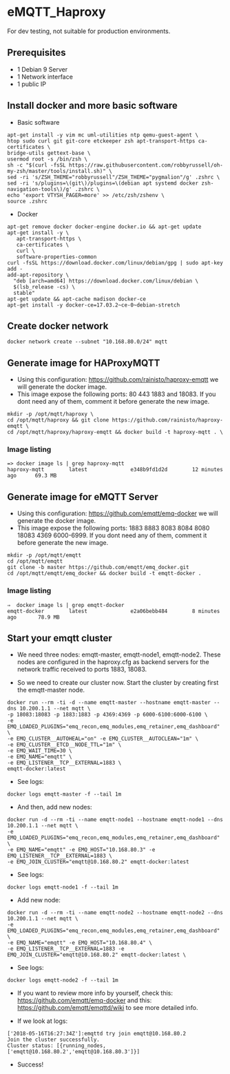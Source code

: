 # eMQTT_Haproxy

For dev testing, not suitable for production environments. 

## Prerequisites

- 1 Debian 9 Server
- 1 Network interface
- 1 public IP

## Install docker and more basic software

 - Basic software
```
apt-get install -y vim mc uml-utilities ntp qemu-guest-agent \
htop sudo curl git git-core etckeeper zsh apt-transport-https ca-certificates \
bridge-utils gettext-base \
usermod root -s /bin/zsh \
sh -c "$(curl -fsSL https://raw.githubusercontent.com/robbyrussell/oh-my-zsh/master/tools/install.sh)" \
sed -ri 's/ZSH_THEME="robbyrussell"/ZSH_THEME="pygmalion"/g' .zshrc \
sed -ri 's/plugins=\(git\)/plugins=\(debian apt systemd docker zsh-navigation-tools\)/g' .zshrc \
echo 'export VTYSH_PAGER=more' >> /etc/zsh/zshenv \
source .zshrc
```
 - Docker
 
 ```
 apt-get remove docker docker-engine docker.io && apt-get update
apt-get install -y \
    apt-transport-https \
    ca-certificates \
    curl \
    software-properties-common
curl -fsSL https://download.docker.com/linux/debian/gpg | sudo apt-key add -
add-apt-repository \
   "deb [arch=amd64] https://download.docker.com/linux/debian \
   $(lsb_release -cs) \
   stable"
apt-get update && apt-cache madison docker-ce
apt-get install -y docker-ce=17.03.2~ce-0~debian-stretch
 ```
## Create docker network 

```
docker network create --subnet "10.168.80.0/24" mqtt
```
## Generate image for HAProxyMQTT

- Using this configuration: https://github.com/rainisto/haproxy-emqtt we will generate the docker image.
- This image expose the following ports: 80 443 1883 and 18083. If you dont need any of them, comment it before generate the new image. 

```
mkdir -p /opt/mqtt/haproxy \ 
cd /opt/mqtt/haproxy && git clone https://github.com/rainisto/haproxy-emqtt \
cd /opt/mqtt/haproxy/haproxy-emqtt && docker build -t haproxy-mqtt . \ 
``` 

### Image listing

```
=> docker image ls | grep haproxy-mqtt
haproxy-mqtt        latest              e348b9fd1d2d        12 minutes ago      69.3 MB
```

## Generate image for eMQTT Server

- Using this configuration: https://github.com/emqtt/emq-docker we will generate the docker image.
- This image expose the following ports: 1883 8883 8083 8084 8080 18083 4369 6000-6999. If you dont need any of them, comment it before generate the new image. 

```
mkdir -p /opt/mqtt/emqtt
cd /opt/mqtt/emqtt
git clone -b master https://github.com/emqtt/emq_docker.git 
cd /opt/mqtt/emqtt/emq_docker && docker build -t emqtt-docker . 
``` 

### Image listing

```
⇒  docker image ls | grep emqtt-docker
emqtt-docker        latest              e2a06bebb484        8 minutes ago       78.9 MB
```

## Start your emqtt cluster

- We need three nodes: emqtt-master, emqtt-node1, emqtt-node2. These nodes are configured in the haproxy.cfg as backend servers for the network traffic received to ports 1883, 18083. 

- So we need to create our cluster now. Start the cluster by creating first the emqtt-master node. 

```
docker run --rm -ti -d --name emqtt-master --hostname emqtt-master --dns 10.200.1.1 --net mqtt \
-p 18083:18083 -p 1883:1883 -p 4369:4369 -p 6000-6100:6000-6100 \ 
-e EMQ_LOADED_PLUGINS="emq_recon,emq_modules,emq_retainer,emq_dashboard" \
-e EMQ_CLUSTER__AUTOHEAL="on" -e EMQ_CLUSTER__AUTOCLEAN="1m" \ 
-e EMQ_CLUSTER__ETCD__NODE_TTL="1m" \ 
-e EMQ_WAIT_TIME=30 \
-e EMQ_NAME="emqtt" \ 
-e EMQ_LISTENER__TCP__EXTERNAL=1883 \
emqtt-docker:latest
```

- See logs:

```
docker logs emqtt-master -f --tail 1m
```

- And then, add new nodes:

```
docker run -d --rm -ti --name emqtt-node1 --hostname emqtt-node1 --dns 10.200.1.1 --net mqtt \
-e EMQ_LOADED_PLUGINS="emq_recon,emq_modules,emq_retainer,emq_dashboard" \ 
-e EMQ_NAME="emqtt" -e EMQ_HOST="10.168.80.3" -e EMQ_LISTENER__TCP__EXTERNAL=1883 \
-e EMQ_JOIN_CLUSTER="emqtt@10.168.80.2" emqtt-docker:latest
```

- See logs: 

```
docker logs emqtt-node1 -f --tail 1m
```

- Add new node: 

```
docker run -d --rm -ti --name emqtt-node2 --hostname emqtt-node2 --dns 10.200.1.1 --net mqtt \
-e EMQ_LOADED_PLUGINS="emq_recon,emq_modules,emq_retainer,emq_dashboard" \
-e EMQ_NAME="emqtt" -e EMQ_HOST="10.168.80.4" \
-e EMQ_LISTENER__TCP__EXTERNAL=1883 -e EMQ_JOIN_CLUSTER="emqtt@10.168.80.2" emqtt-docker:latest \

```

- See logs: 

```
docker logs emqtt-node2 -f --tail 1m
```

- If you want to review more info by yourself, check this: https://github.com/emqtt/emq-docker and this: https://github.com/emqtt/emqttd/wiki to see more detailed info. 

- If we look at logs: 

```
['2018-05-16T16:27:34Z']:emqttd try join emqtt@10.168.80.2
Join the cluster successfully.
Cluster status: [{running_nodes,['emqtt@10.168.80.2','emqtt@10.168.80.3']}]
```

- Success!



